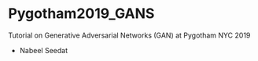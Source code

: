 # Pygotham2019_GANS
Tutorial on Generative Adversarial Networks (GAN) at Pygotham NYC 2019
- Nabeel Seedat
